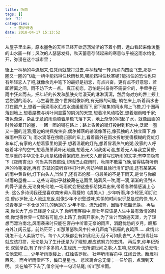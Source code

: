 ```yaml
---
title: 听雨
tags: []
id: '72'
categories:
  - - 夜炉诗话
date: 2018-04-17 15:13:52
---
```


从屋子里出来，原本墨色的天空已经开始沥沥淅淅的下着小雨，远山看起来像泼墨的山水画一样；风吹的人瑟瑟发抖，秋天蓄意存储起来的寒意似乎被这雨水给化开，弥漫在这个城市里；
<!-- more -->
街上一柄柄的伞连起来,任凭雨就敲打过去,伞柄轻轻一转,雨滴向四面飞去,那是一圈又一圈的飞檐;一柄伞能挡得住秋雨秋风,哪能挡得住秋寒呢?能挡住的恐怕也只有年轻恋人了吧,就像余光中笔下的最好是初恋，有点兴奋，更有点不好意思，若即若离之间，雨不妨下大一点。 真正初恋，恐怕是兴奋得不需要伞的，手牵手在雨中狂奔而去，把年轻的长发和肌肤交给漫天的淋淋漓漓，然后向对方的唇上颊上尝甜甜的雨水。 心生喜悦,整个世界就像新的,有无限的可能; 躺在床上,听着雨水击打在窗户上,想着一滴滴雨水汇成水流缓缓而下,窗下聚集的雨水爬上飞檐,打个圈再落到地上,想着屋檐与树叶间显露的阴沉的天空,想着冷风动枯弦,想着烟雨暗千家; 夜色渐深，杂乱无章的雨滴顺着屋檐飞落下来，地上渐渐的积起了水，就像画画的时候被晕开的墨，一团一团的铺在路上；路上昏黄的街灯投射到积水中,泛起一圈又一圈的涟漪;旁边的树摇曳生姿,偶尔掉落的输液像落花,像孤独的人独立窗下,像微雨中燕双飞; 雨水滴落在傍晚归家的车上,看着窗外在雨水折射变得模糊的霓虹灯和车灯,有家的人想着家里的妻子,想着温暖的灯光,想着冒着热气的粥;没家的人呼吸着冰冷的空气,想着萧萧黄叶闭疏窗,想着无人问我粥可温,想着无人与我立黄昏; 在厚重的中华文化中,雨是粘结骨架的筋,历代文人都曾写过听雨的文字;有李商隐笔下《夜雨寄北》何当共剪西窗烛,却话巴山夜雨时、秋阴不散霜飞晚,留得枯荷听雨声的冷艳凄迷,再有 苏轼的莫听穿林打叶声,何妨吟啸且徐行清旷舒阔,还有某某某的雨中黄昏树,灯下白头人,当然了,还有杰伦那一句最美的不是下雨天,是曾与你躲过雨的屋檐……. 这些诗词似乎就被藏在这雨里,随着风一吹,雨一滴,渐渐的浸到人的骨子里去,无论身处何地,一场雨就会把这些都给拨弄出来,带着各种情感涌上心头. 这么多诗词我还是喜欢南宋词人蒋捷的《虞美人》,少年听雨,年少轻狂,明灯红烛,昏纱罗帐,让人流连忘返,就像少年不识愁滋味,欢愉的时间似乎总是过的快,有人说青春是一本仓促的书,的确是的,少年不管，流光如箭，因循不觉韶光换。 再后来,你长大了,你已经是个成人了.你听雨客船中,青壮年应该是人生中最有激情的时候,你觉得世界一切皆有可能,你上路了,你离开家乡,为了生计而浪迹天涯，为了理想而漂泊南北,风雨袭来时只能在客舟中听着无奈的雨声，消磨忧愁的岁月。瞧那舟外江阔云低，前路茫茫；听那萧瑟秋风中传来几声南飞孤雁的哀鸣声……此情此境怎不让人柔肠寸断。每个人大概都会有如此经历,但不可如此丧气,人生到青壮年就应该打拼，无论是为了生计还是为了理想,都应该努力的去拼。 再后来,你年纪渐长,双鬓渐白,有了许许多多的人生经历,一无所谓世间之事;人生嘛,悲欢离合总无情;任他去吧…… 少年听雨歌楼上，红烛昏罗帐。 壮年听雨客舟中,江阔云低，断雁叫西风。 而今听雨僧庐下，鬓已星星也。 悲欢离合总无情；一任阶前，点滴到天明。 实在编不下去了,借余光中一句话结尾; 听听那冷雨。